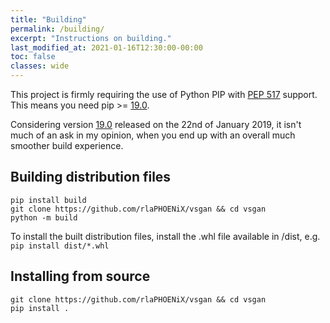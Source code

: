```yaml
---
title: "Building"
permalink: /building/
excerpt: "Instructions on building."
last_modified_at: 2021-01-16T12:30:00-00:00
toc: false
classes: wide
---
```


This project is firmly requiring the use of Python PIP with [PEP 517][pep517] support. This means you need pip >= [19.0][pip19].

Considering version [19.0][pip19] released on the 22nd of January 2019, it isn't much of an ask in my opinion, when you end up
with an overall much smoother build experience.

## Building distribution files

    pip install build
    git clone https://github.com/rlaPHOENiX/vsgan && cd vsgan
    python -m build

To install the built distribution files, install the .whl file available in /dist, e.g. `pip install dist/*.whl`

## Installing from source

    git clone https://github.com/rlaPHOENiX/vsgan && cd vsgan
    pip install .

[pep517]: https://www.python.org/dev/peps/pep-0517

[pip19]: https://pip.pypa.io/en/stable/news/#id415
